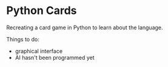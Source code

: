 Python Cards
===========
Recreating a card game in Python to learn about the language.

Things to do:
- graphical interface
- AI hasn't been programmed yet